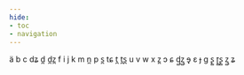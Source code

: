 ```yaml
---
hide:
- toc
- navigation
---
```

ä
b
c
dʑ
d̪
d̪z̪
f
i
j
k
m
n̪
p
s̪
tɕ
t̪
t̪s̪
u
v
w
x
z̪
ɔ
ɕ
ɖ̻ʐ̻
ɘ̟
ɛ
ɟ
ɡ
ʂ̻
ʈ̻ʂ̻
ʐ̻
ʑ
